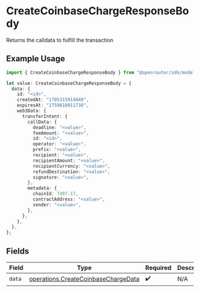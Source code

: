 # CreateCoinbaseChargeResponseBody

Returns the calldata to fulfill the transaction

## Example Usage

```typescript
import { CreateCoinbaseChargeResponseBody } from "@openrouter/sdk/models/operations";

let value: CreateCoinbaseChargeResponseBody = {
  data: {
    id: "<id>",
    createdAt: "1705315914848",
    expiresAt: "1759618011738",
    web3Data: {
      transferIntent: {
        callData: {
          deadline: "<value>",
          feeAmount: "<value>",
          id: "<id>",
          operator: "<value>",
          prefix: "<value>",
          recipient: "<value>",
          recipientAmount: "<value>",
          recipientCurrency: "<value>",
          refundDestination: "<value>",
          signature: "<value>",
        },
        metadata: {
          chainId: 7497.17,
          contractAddress: "<value>",
          sender: "<value>",
        },
      },
    },
  },
};
```

## Fields

| Field                                                                                      | Type                                                                                       | Required                                                                                   | Description                                                                                |
| ------------------------------------------------------------------------------------------ | ------------------------------------------------------------------------------------------ | ------------------------------------------------------------------------------------------ | ------------------------------------------------------------------------------------------ |
| `data`                                                                                     | [operations.CreateCoinbaseChargeData](../../models/operations/createcoinbasechargedata.md) | :heavy_check_mark:                                                                         | N/A                                                                                        |